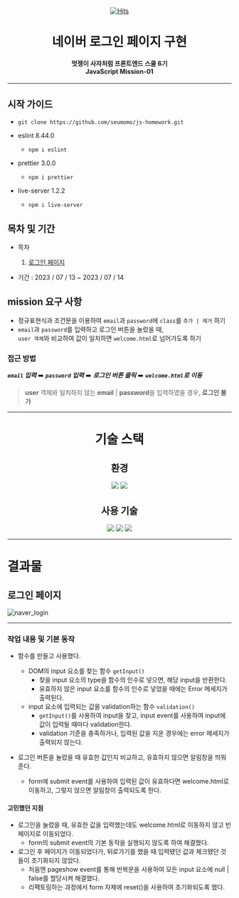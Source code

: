 <div align="center">

[![Hits](https://hits.seeyoufarm.com/api/count/incr/badge.svg?url=https%3A%2F%2Fgithub.com%2Fseumomo%2FProject-F4&count_bg=%233DACC8&title_bg=%23555555&icon=&icon_color=%23E7E7E7&title=hits&edge_flat=true)](https://hits.seeyoufarm.com)

</div>

# <div align="center">네이버 로그인 페이지 구현</div>

#### <div align="center">멋쟁이 사자처럼 프론트엔드 스쿨 6기<br>JavaScript Mission-01</div>

---

## 시작 가이드

- `git clone https://github.com/seumomo/js-homework.git`

* eslint 8.44.0

  - `npm i eslint`

* prettier 3.0.0

  - `npm i prettier`

* live-server 1.2.2
  - `npm i live-server`

## 목차 및 기간

- 목차

  1. <a href="#a1">로그인 페이지</a>

- 기간 : 2023 / 07 / 13 ~ 2023 / 07 / 14

## mission 요구 사항

- 정규표현식과 조건문을 이용하여 `email`과 `password`에 `class`를 `추가 | 제거` 하기
- `email`과 `password`를 입력하고 로그인 버튼을 눌렀을 때,<br>`user 객체`와 비교하여 값이 일치하면 `welcome.html`로 넘어가도록 하기

### 접근 방법

**_`email` 입력_** ➡️ **_`password` 입력_** ➡️ **_로그인 버튼 클릭_** ➡️ **_`welcome.html`로 이동_**

> **user** 객체와 일치하지 않는 **email** | **password**을 입력하였을 경우, **로그인 불가**

---

# <div align="center">기술 스택</div>

## <div align="center">환경</div>

<div align="center"><img src="https://img.shields.io/badge/visualstudiocode-007ACC?style=for-the-badge&logo=visualstudiocode&logoColor=white">
<img src="https://img.shields.io/badge/github-181717?style=for-the-badge&logo=github&logoColor=white"></div>

## <div align="center">사용 기술</div>

<div align="center">
  <img src="https://img.shields.io/badge/html5-E34F26?style=for-the-badge&logo=html5&logoColor=white">
  <img src="https://img.shields.io/badge/css3-1572B6?style=for-the-badge&logo=css3&logoColor=white">
  <img src="https://img.shields.io/badge/javascript-F7DF1E?style=for-the-badge&logo=javascript&logoColor=black">
</div>

---

# 결과물

## <a id="a1">로그인 페이지</a>

![naver_login](https://github.com/seumomo/js-homework/assets/127176650/2d472fb9-6dbe-4966-8d2b-5a829d64ea17)

---

### 작업 내용 및 기본 동작

- 함수를 만들고 사용했다.

  - DOM의 input 요소를 찾는 함수 `getInput()`
    - 찾을 input 요소의 type을 함수의 인수로 넣으면, 해당 input을 반환한다.
    - 유효하지 않은 input 요소를 함수의 인수로 넣었을 때에는 Error 메세지가 출력된다.
  - input 요소에 입력되는 값을 validation하는 함수 `validation()`
    - `getInput()`를 사용하여 input을 찾고, input event를 사용하여 input에 값이 입력될 때마다 validation한다.
    - validation 기준을 충족하거나, 입력된 값을 지운 경우에는 error 메세지가 출력되지 않는다.
- 로그인 버튼을 눌렀을 때 유효한 값인지 비교하고, 유효하지 않으면 알림창을 띄워준다.
  - form에 submit event를 사용하여 입력된 값이 유효하다면 welcome.html로 이동하고, 그렇지 않으면 알림창이 출력되도록 한다.

#### 고민했던 지점

- 로그인을 눌렀을 때, 유효한 값을 입력했는데도 welcome.html로 이동하지 않고 빈 페이지로 이동되었다.
  - form의 submit event의 기본 동작을 실행되지 않도록 하여 해결했다.
- 로그인 후 페이지가 이동되었다가, 뒤로가기를 했을 때 입력됐던 값과 체크됐던 것들이 초기화되지 않았다.
  - 처음엔 pageshow event를 통해 반복문을 사용하여 모든 input 요소에 null | false를 할당시켜 해결했다.
  - 리팩토링하는 과정에서 form 자체에 reset()을 사용하여 초기화되도록 했다.
